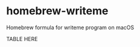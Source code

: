 # homebrew-writeme
Homebrew formula for writeme program on macOS

<!-- project_table_start -->
TABLE HERE
<!-- project_table_end -->